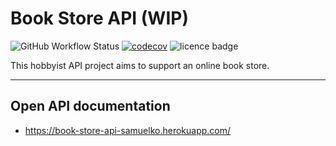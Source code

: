 # Book Store API (WIP)

![GitHub Workflow Status](https://img.shields.io/github/workflow/status/samuelko123/book-store-api/main-workflow)
[![codecov](https://codecov.io/gh/samuelko123/book-store-api/branch/master/graph/badge.svg?token=TCJCVASP7I)](https://codecov.io/gh/samuelko123/book-store-api)
![licence badge](https://img.shields.io/github/license/samuelko123/book-store-api)

This hobbyist API project aims to support an online book store.

---

## Open API documentation

* https://book-store-api-samuelko.herokuapp.com/